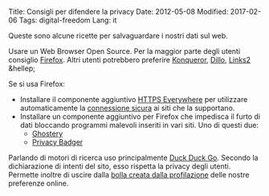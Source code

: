Title: Consigli per difendere la privacy
Date: 2012-05-08
Modified: 2017-02-06
Tags: digital-freedom
Lang: it

Queste sono alcune ricette per salvaguardare i nostri dati sul web.

Usare un Web Browser Open Source. Per la maggior parte degli utenti consiglio [Firefox](https://www.mozilla.org/it/firefox/new/). Altri utenti potrebbero preferire [Konqueror](https://konqueror.org/), [Dillo](http://www.dillo.org/), [Links2](http://links.twibright.com/) &hellep;

Se si usa Firefox:
- Installare il componente aggiuntivo [HTTPS Everywhere](https://addons.mozilla.org/it/firefox/addon/https-everywhere/?src=search) per utilizzare automaticamente la [connessione sicura](https://it.wikipedia.org/wiki/HTTPS) ai siti che la supportano.
- Installare un componente aggiuntivo per Firefox che  impedisca il
furto di dati bloccando programmi malevoli inseriti in vari siti. Uno di questi due:
    - [Ghostery](https://addons.mozilla.org/it/firefox/user/ghostery/)
    - [Privacy Badger](https://addons.mozilla.org/it/firefox/addon/privacy-badger17/?src=search)

Parlando di motori di ricerca uso principalmente [Duck Duck Go](duckduckgo.com). Secondo la dichiarazione di intenti del sito, esso rispetta la privacy degli utenti. Permette inoltre di uscire dalla [bolla creata dalla profilazione](https://it.wikipedia.org/wiki/Bolla_di_filtraggio) delle nostre preferenze online.
